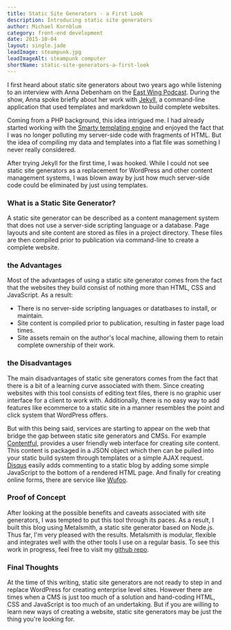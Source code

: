 ```yaml
---
title: Static Site Generators - a First Look
description: Introducing static site generators
author: Michael Kornblum
category: front-end development
date: 2015-10-04
layout: single.jade
leadImage: steampunk.jpg
leadImageAlt: steampunk computer
shortName: static-site-generators-a-first-look
---
```


I first heard about static site generators about two years ago while listening to an interview with Anna Debenham on the [East Wing Podcast](http://5by5.tv/eastwing/69). During the show, Anna spoke briefly about her work with [Jekyll](https://jekyllrb.com/), a command-line application that used templates and markdown to build complete websites.

Coming from a PHP background, this idea intrigued me. I had already started working with the [Smarty templating engine](http://www.smarty.net/) and enjoyed the fact that I was no longer polluting my server-side code with fragments of HTML. But the idea of compiling my data and templates into a flat file was something I never really considered.

After trying Jekyll for the first time, I was hooked. While I could not see static site generators as a replacement for WordPress and other content management systems, I was blown away by just how much server-side code could be eliminated by just using templates.

### What is a Static Site Generator?
A static site generator can be described as a content management system that does not use a server-side scripting language or a database. Page layouts and site content are stored as files in a project directory. These files are then compiled prior to publication via command-line to create a complete website.

### the Advantages
Most of the advantages of using a static site generator comes from the fact that the websites they build consist of nothing more than HTML, CSS and JavaScript. As a result:

- There is no server-side scripting languages or datatbases to install, or maintain.
- Site content is compiled prior to publication, resulting in faster page load times.
- Site assets remain on the author's local machine, allowing them to retain complete ownership of their work.

### the Disadvantages
The main disadvantages of static site generators comes from the fact that there is a bit of a learning curve associated with them. Since creating websites with this tool consists of editing text files, there is no graphic user interface for a client to work with. Additionally, there is no easy way to add features like ecommerce to a static site in a manner resembles the point and click system that WordPress offers.

But with this being said, services are starting to appear on the web that bridge the gap between static site generators and CMSs. For example [Contentful](https://contentful.com), provides a user friendly web  interface for creating site content. This content is packaged in a JSON object which then can be pulled into your static build system through templates or a simple AJAX request. [Disqus](https://disqus.com) easily adds commenting to a static blog by adding some simple JavaScript to the bottom of a rendered HTML page. And finally for creating online forms, there are service like [Wufoo](http://www.wufoo.com).

### Proof of Concept
After looking at the possible benefits and caveats associated with site generators, I was tempted to put this tool through its paces. As a result, I built this blog using Metalsmith, a static site generator based on Node.js. Thus far, I'm very pleased with the results. Metalsmith is modular, flexible and integrates well with the other tools I use on a regular basis. To see this work in progress, feel free to visit my [github repo](http://github.com/michaelkornblum/soda-fountain/).

### Final Thoughts
At the time of this writing, static site generators are not ready to step in and replace WordPress for creating enterprise level sites. However there are times when a CMS is just too much of a solution and hand-coding HTML, CSS and JavaScript is too much of an undertaking. But if you are willing to learn new ways of creating a website, static site generators may be just the thing you're looking for.
